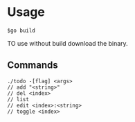 # Usage
```console
$go build
```

TO use without build download the binary.

## Commands
```console
./todo -[flag] <args>
// add "<string>"
// del <index>
// list
// edit <index>:<string>
// toggle <index>
```
